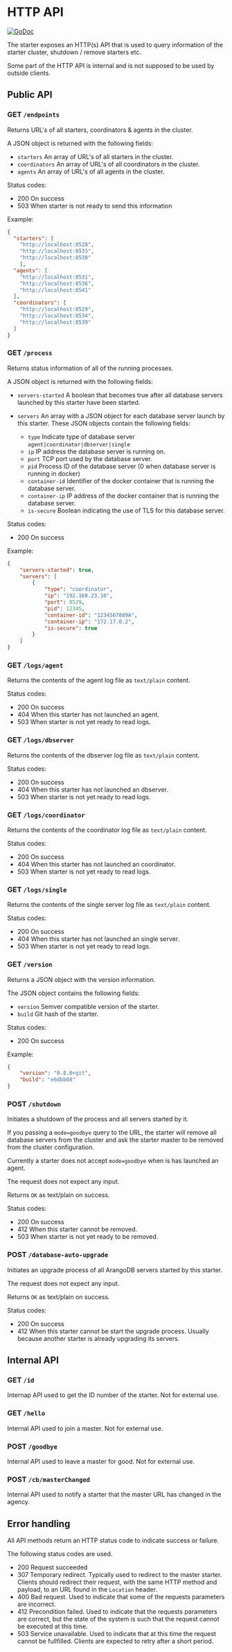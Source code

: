 # HTTP API 

[![GoDoc](https://godoc.org/github.com/arangodb-helper/arangodb/client?status.svg)](http://godoc.org/github.com/arangodb-helper/arangodb/client)

The starter exposes an HTTP(s) API that is used to query information of the starter cluster,
shutdown / remove starters etc.

Some part of the HTTP API is internal and is not supposed to be used by outside clients.

## Public API

### GET `/endpoints` 

Returns URL's of all starters, coordinators & agents in the cluster.

A JSON object is returned with the following fields:

- `starters` An array of URL's of all starters in the cluster.
- `coordinators` An array of URL's of all coordinators in the cluster.
- `agents` An array of URL's of all agents in the cluster.

Status codes:
- 200 On success 
- 503 When starter is not ready to send this information

Example: 

```json
{
  "starters": [
    "http://localhost:8528",
    "http://localhost:8533",
    "http://localhost:8538"
    ],
  "agents": [
    "http://localhost:8531",
    "http://localhost:8536",
    "http://localhost:8541"
  ],
  "coordinators": [
    "http://localhost:8529",
    "http://localhost:8534",
    "http://localhost:8539"
  ]
}
```

### GET `/process`

Returns status information of all of the running processes.

A JSON object is returned with the following fields:

- `servers-started` A boolean that becomes true after all database servers 
  launched by this starter have been started.
- `servers` An array with a JSON object for each database server launch by   this starter. These JSON objects contain the following fields:

  - `type` Indicate type of database server `agent|coordinator|dbserver|single`
  - `ip` IP address the database server is running on.
  - `port` TCP port used by the database server.
  - `pid` Process ID of the database server (0 when database
    server is running in docker)
  - `container-id` Identifier of the docker container that is running 
    the database server.
  - `container-ip` IP address of the docker container that is running 
    the database server.
  - `is-secure` Boolean indicating the use of TLS for this 
    database server.

Status codes:
- 200 On success 

Example:

```json 
{
    "servers-started": true,
    "servers": [
        {
            "type": "coordinator",
            "ip": "192.168.23.10",
            "port": 8529,
            "pid": 12345,
            "container-id": "1234567889A",
            "container-ip": "172.17.0.2",
            "is-secure": true
        }
    ]
}
```

### GET `/logs/agent` 

Returns the contents of the agent log file as `text/plain` content.

Status codes:
- 200 On success 
- 404 When this starter has not launched an agent.
- 503 When starter is not yet ready to read logs.

### GET `/logs/dbserver` 

Returns the contents of the dbserver log file as `text/plain` content.

Status codes:
- 200 On success 
- 404 When this starter has not launched an dbserver.
- 503 When starter is not yet ready to read logs.

### GET `/logs/coordinator` 

Returns the contents of the coordinator log file as `text/plain` content.

Status codes:
- 200 On success 
- 404 When this starter has not launched an coordinator.
- 503 When starter is not yet ready to read logs.

### GET `/logs/single` 

Returns the contents of the single server log file as `text/plain` content.

Status codes:
- 200 On success 
- 404 When this starter has not launched an single server.
- 503 When starter is not yet ready to read logs.

### GET `/version` 

Returns a JSON object with the version information. 

The JSON object contains the following fields:

- `version` Semver compatible version of the starter.
- `build` Git hash of the starter.

Status codes:
- 200 On success 

Example:

```json
{
    "version": "0.8.0+git",
    "build": "e6dbb08"
}
```

### POST `/shutdown` 

Initiates a shutdown of the process and all servers started by it. 

If you passing a `mode=goodbye` query to the URL, the starter will
remove all database servers from the cluster and ask the starter 
master to be removed from the cluster configuration.

Currently a starter does not accept `mode=goodbye` when is has launched
an agent.

The request does not expect any input.

Returns `OK` as text/plain on success.

Status codes:
- 200 On success 
- 412 When this starter cannot be removed.
- 503 When starter is not yet ready to be removed.

### POST `/database-auto-upgrade`

Initiates an upgrade process of all ArangoDB servers started by this starter.

The request does not expect any input.

Returns `OK` as text/plain on success.

Status codes:

- 200 On success
- 412 When this starter cannot be start the upgrade process. Usually because another starter is already upgrading its servers.

## Internal API

### GET `/id` 

Internap API used to get the ID number of the starter. Not for external use.

### GET `/hello` 

Internal API used to join a master. Not for external use.

### POST `/goodbye` 

Internal API used to leave a master for good. Not for external use.

### POST `/cb/masterChanged`

Internal API used to notify a starter that the master URL has changed
in the agency.

## Error handling 

All API methods return an HTTP status code to indicate success or failure.

The following status codes are used.

- 200 Request succeeded 
- 307 Temporary redirect. Typically used to redirect to the master starter.
  Clients should redirect their request, with the same HTTP method and payload, 
  to an URL found in the `Location` header.
- 400 Bad request. Used to indicate that some of the requests parameters are incorrect.
- 412 Precondition failed. Used to indicate that the requests parameters are correct,
  but the state of the system is such that the request cannot be executed at this time.
- 503 Service unavailable. Used to indicate that at this time the request cannot be 
  fullfilled. Clients are expected to retry after a short period.
